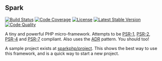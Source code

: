 ## Spark
[![Build Status](https://img.shields.io/travis/sparkphp/spark.svg)](https://travis-ci.org/sparkphp/spark)
[![Code Coverage](https://img.shields.io/coveralls/sparkphp/Spark.svg)](https://coveralls.io/r/sparkphp/Spark)
[![License](https://img.shields.io/packagist/l/sparkphp/spark.svg)](https://github.com/sparkphp/spark/blob/master/LICENSE)
[![Latest Stable Version](https://img.shields.io/packagist/v/sparkphp/spark.svg)](https://packagist.org/packages/sparkphp/spark)
[![Code Quality](https://img.shields.io/codeclimate/github/sparkphp/Spark.svg)](https://codeclimate.com/github/sparkphp/Spark)

A tiny and powerful PHP micro-framework. Attempts to be [PSR-1](http://www.php-fig.org/psr/psr-1/),
[PSR-2](http://www.php-fig.org/psr/psr-2/), [PSR-4](http://www.php-fig.org/psr/psr-4/) and
[PSR-7](http://www.php-fig.org/psr/psr-7/) compliant. Also uses the [ADR](https://github.com/pmjones/adr)
pattern. You should too!

A sample project exists at [sparkphp/project](https://github.com/sparkphp/project). This shows the best
way to use this framework, and is a quick way to start a new project.
